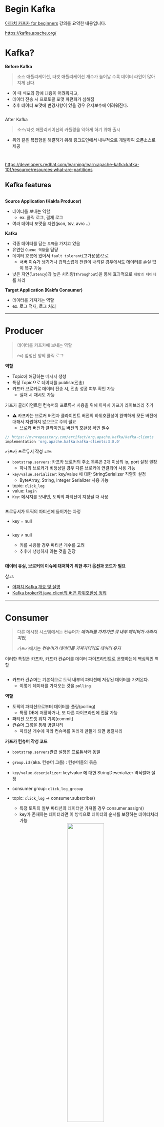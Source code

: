 # Begin Kafka

[아파치 카프카 for beginners](https://www.inflearn.com/course/아파치-카프카-입문/dashboard) 강의를 요약한 내용입니다. 

<https://kafka.apache.org/>

# Kafka?

**Before Kafka**

> 소스 애플리케이션, 타겟 애플리케이션 개수가 늘어날 수록 데이터 라인이 많아지게 된다.
- 이 때 배포와 장애 대응이 어려워지고,
- 데이터 전송 시 프로토콜 포맷 파편화가 심해짐
- 추후 데이터 포맷에 변경사항이 있을 경우 유지보수에 어려워진다.

<figure><img src="../../.gitbook/assets/kafka/before-kafka.png" alt=""><figcaption></figcaption></figure>


After Kafka

> 소스/타겟 애플리케이션의 커플링을 약하게 하기 위해 출시
> 
- 위와 같은 복잡함을 해결하기 위해 링크드인에서 내부적으로 개발하여 오픈소스로 제공

<figure><img src="../../.gitbook/assets/kafka/kafka.png" alt=""><figcaption></figcaption></figure>

<figure><img src="../../.gitbook/assets/kafka/kafka-cluster.png" alt=""><figcaption></figcaption></figure>

https://developers.redhat.com/learning/learn:apache-kafka:kafka-101/resource/resources:what-are-partitions

## **Kafka features**

<figure><img src="../../.gitbook/assets/kafka/kafka-features.png" alt=""><figcaption></figcaption></figure>

**Source Application (Kakfa Producer)**

- 데이터를 보내는 역할
  - ex. 클릭 로그, 결제 로그
- 여러 데이터 포맷을 지원(json, tsv, avro ..)

**Kafka**

- 각종 데이터를 담는 `토픽`을 가지고 있음
- 유연한 `Queue 역할`을 담당
- 데이터 흐름에 있어서 `fault tolerant`(고가용성)으로
  - 서버 이슈가 생기거나 갑작스럽게 전원이 내려갈 경우에서도 데이터를 손실 없이 복구 가능
- 낮은 지연(`latency`)과 높은 처리량(`Throughput`)을 통해 효과적으로 `대량의 데이터`를 처리

**Target Application (Kakfa Consumer)**

- 데이터를 가져가는 역할
- ex. 로그 적재, 로그 처리

---

# Producer

> 데이터를 카프카에 보내는 역할
> 
> ex) 엄청난 양의 클릭 로그

**역할**

- Topic에 해당하는 메시지 생성
- 특정 Topic으로 데이터를 publish(전송)
- 카프카 브로커로 데이터 전송 시, 전송 성공 여부 확인 가능
  - 실패 시 재시도 가능

카프카 클라이언트인 컨슈머와 프로듀서 사용을 위해 아파치 카프카 라이브러리 추가

- ⚠️ 카프카는 브로커 버전과 클라이언트 버전의 하위호환성이 완벽하게 모든 버전에 대해서 지원하지 않으므로 주의 필요
  - 브로커 버전과 클라이언트 버전의 호환성 확인 필수

```groovy
// https://mvnrepository.com/artifact/org.apache.kafka/kafka-clients
implementation 'org.apache.kafka:kafka-clients:3.8.0'
```

카프카 프로듀서 작성 코드

- `bootstrap.servers`: 카프카 브로커의 주소 목록은 2개 이상의 ip, port 설정 권장
    - 하나의 브로커가 비정상일 경우 다른 브로커에 연결되어 사용 가능
- `key/value.serializer`: key/value 에 대한 StringSerializer 직렬화 설정
    - ByteArray, String, Integer Serializer 사용 가능
- topic: `click_log`
- value: `login`
- `Key`:  메시지를 보내면, 토픽의 파티션이 지정될 때 사용

<figure><img src="../../.gitbook/assets/kafka/producer.png" alt=""><figcaption></figcaption></figure>

프로듀서가 토픽의 파티션에 들어가는 과정

- key = null
    
    <figure><img src="../../.gitbook/assets/kafka/producer-key-null.png" alt=""><figcaption></figcaption></figure>
    
- key ≠ null
    - 키를 사용할 경우 파티션 개수를 고려
    - 추후에 생성하지 않는 것을 권장
    
    <figure><img src="../../.gitbook/assets/kafka/producer-key-not-null.png" alt=""><figcaption></figcaption></figure>
    

**데이터 유실, 브로커의 이슈에 대처하기 위한 추가 옵션과 코드가 필요**

참고.

- [아파치 Kafka 개요 및 설명](https://blog.voidmainvoid.net/179)
- [Kafka broker와 java client의 버젼 하위호환성 정리](https://blog.voidmainvoid.net/193)

---

# Consumer

> 다른 메시징 시스템에서는 컨슈머가 ***데이터를 가져가면 큐 내부 데이터가 사라지지만***,
> 
> 카프카에서는 ***컨슈머가 데이터를 가져가더라도 데이터 유지***

이러한 특징은 카프카, 카프카 컨슈머를 데이터 파이프라인트로 운영하는데 핵심적인 역할

<figure><img src="../../.gitbook/assets/kafka/consumer.png" alt=""><figcaption></figcaption></figure>

- 카프카 컨슈머는 기본적으로 토픽 내부의 파티션에 저장된 데이터를 가져온다.
    - 이렇게 데이터를 가져오는 것을 `polling`

**역할**

- 토픽의 파티션으로부터 데이터를 폴링(polling)
    - 특정 DB에 저장하거나, 또 다른 파이프라인에 전달 가능
- 파티션 오프셋 위치 기록(commit)
- 컨슈머 그룹을 통해 병렬처리
    - 파티션 개수에 따라 컨슈머를 여러개 만들게 되면 병렬처리

**카프카 컨슈머 작성 코드**

- `bootstrap.servers`관련 설정은 프로듀서와 동일
- `group.id` (aka. 컨슈머 그룹) : 컨슈머들의 묶음
- `key/value.deserializer`: key/value 에 대한 StringDeserializer 역직렬화 설정
- consumer group: `click_log_greoup`
- topic: `click_log` → consumer.subscribe()
    - 특정 토픽의 일부 파티션의 데이터만 가져올 경우 consumer.assign()
    - key가 존재하는 데이터라면 이 방식으로 데이터의 순서를 보장하는 데이터처리 가능
        
    <center><img src="../../.gitbook/assets/kafka/consumer-key.png" width="50%"></center>
        
- 컨슈머는 poll()을 통해 데이터를 가져오는데, 설정 시간 동안 데이터를 대기
    - 0.5초 동안 데이터 도착을 대기하고 이후 코드를 실행
    - 0.5초 동안 데이터가 들어오지 않을 경우 빈값의 records 변수 반환
    - records 변수는 데이터 배치로서 레코드의 묶음 list
    - 실제 카프카에서 데이터를 처리할 때는 가장 작은 단위인 record로 나누어 처리

<figure><img src="../../.gitbook/assets/kafka/consumer-code.png" alt=""><figcaption></figcaption></figure>

**데이터가 컨슈머로 전달되는 과정**

- `offset`은 토픽, 파티션별 별개로 지정
- `offset`의 역할은 컨슈머가 ***데이터를 어느 지점까지 읽었는지 확인 용도***
- 컨슈머가 데이터를 읽기 시작하면 `offset` `commit`
    - `offset` 정보는 `__consumer_offsets` 토픽에 저장
    - 컨슈머가 사고로 실행이 중지되어 재실행하면 ***시작 위치부터 다시 복구하여 데이터 처리*** 가능

<figure><img src="../../.gitbook/assets/kafka/consumer-data.png" alt=""><figcaption></figcaption></figure>

**컨슈머는 몇개까지 생성 가능❓**

- 컨슈머 1, 파티션 2 → 2개의 파티션에서 데이터 폴링
- 컨슈머 2, 파티션 2 → 각 컨슈머가 각각의 파티션을 할당

> 컨슈머 개수는 파티션 개수보다 작거나 같아야 한다.
> 
> Consumer cnt ≤ partition cnt

<figure><img src="../../.gitbook/assets/kafka/consumer-count.png" alt=""><figcaption></figcaption></figure>

여러 파티션을 가진 토픽에 대해서 컨슈머를 병렬처리하고 싶을 경우, 

- 반드시 컨슈머를 파티션 개수보다 적은 개수로 실행시켜야 한다.

**컨슈머 그룹이 다른 컨슈머들의 동작**

- 각기 다른 컨슈머 그룹에 속한 컨슈머들은 다른 컨슈머 그룹에 영향을 미치지 않음
- `__consumer_offsets` 토픽에는 컨슈머 그룹, 토픽별로 `offset`을 나누어 저장

> 이러한 카프카의 특징으로 하나의 토픽으로 들어온 데이터는 다양한 역할을 하는 컨슈머들이 각자 원하는 데이터로 처리가 가능

---

# Topic

> 카프카에는 다양한 데이터가 들어갈 수 있다.
> 
> 여기서 데이터가 들어갈 수 있는 공간을 `Topic` 이라고 부른다.

<figure><img src="../../.gitbook/assets/kafka/kafka-topic-1.png" alt=""><figcaption></figcaption></figure>

일반적인 AMQP와는 다소 다르게 동작

- 카프카에서는 여러개의 토픽을 생성 가능
- 토픽은 데이터베이스 테이블이나 파일시스템의 폴더와 유사한 성질을 가짐
- 토픽은 이름을 가질 수 있는데 목적에 따라 설정
    - 어떤 데이터를 담는지 명확하게 명시

## 카프카 토픽의 내부

<figure><img src="../../.gitbook/assets/kafka/kafka-topic-2.png" alt=""><figcaption></figcaption></figure>

> 하나의 토픽은 여러개의 파티션으로 구성 가능
- 첫 번째 파티션은 0번 부터 시작
- 하나의 파티션은 큐같이 내부 데이터가 파티션 끝부터 쌓이게 된다.
- 컨슈머는 가장 오래된 순서로 데이터를 가져간다.
    - 데이터가 더이상 들어오지 않으면 컨슈머는 또 다른 데이터가 들어올 때까지 대기
- 컨슈머가 토픽 내부에서 데이터를 가져가더라도 데이터는 삭제되지 않는다.
    - 파티션에 남은 데이터는 새로운 컨슈머가 붙었을 때 다시 0번부터 사용 가능
    - 단, 컨슈머 그룹이 달라야 하고, `auto.offset.reset = earliest` 일 경우
    - **동일 데이터를 두 번 처리**할 수도 있는데 이는 카프카를 사용하는 아주 중요한 이유
        - 엘라스틱서치, 하둡 등 다른 저장소에 데이터를 저장해야 하는 등의 경우

**파티션이 2개 이상인 경우**

<figure><img src="../../.gitbook/assets/kafka/kafka-topic-3.png" alt=""><figcaption></figcaption></figure>

> 프로듀서는 데이터를 보낼 때 키 지정이 가능
- 키를 지정하지 않고(null), 기본 파티셔너설정을 사용할 경우 → 라운드 로빈(`Round robin`)으로 할당
- 키가 있고, 기본 파티셔너를 사용할 경우 → `키의 해시 값`을 구하고, 특정 파티션에 할당
- 파티션을 늘리는 것은 가능하지만 줄일 수는 없으므로 주의가 필요
    - 파티션을 늘리면 컨슈머의 개수를 늘려서 데이터 처리 분산이 가능
- 파티션 데이터의 삭제 타이밍은 옵션에 따라 다르다.
    - `log.retention.ms`: 데이터 최대 보존 시간
    - `log.retention.byte`: 데이터 최대 보존 크기

---

# **Broker, Replication, ISR**

<figure><img src="../../.gitbook/assets/kafka/kafka-server.png" alt=""><figcaption></figcaption></figure>

## Kafka **Broker**

> 카프카가 설치되어 있는 서버 단위
- 보통 `3개 이상의 브로커`로 구성하여 사용하는 것을 권장
- 만일, 파티션 1개, Replication 이 1 인 토픽이 존재, 브로커가 3대일 경우
    - 브로커 3대 중 1대에 해당 토픽의 정보가 저장

## Kafka **Replication**

> 파티션의 복제를 뜻함
> 
> 파티션의 고가용성을 위해 사용

Replication

- `Replication = 1` 이라면, 파티션은 1개만 존재한다는 의미
- `Replication = 2` 이라면, 파티션은 원본 1개와 복제본 1개로 존재
- `Replication = 3` 이라면, 파티션은 원본 1개와 복제본 2개로 존재

<figure><img src="../../.gitbook/assets/kafka/kafka-replication.png" alt=""><figcaption></figcaption></figure>

**ISR(In Sync Replica)**

- 여기서 1개의 원본 파티션은 `Leader partition` 이라고 부르고,
- 나머지 복제본 파티션은 `Follower partition`
    - Leader partition 이 죽게 되면 복제본이 Leader partition 역할을 승계
- Leader + Follower partition 을 합쳐서 `ISR`(In Sync Replica) 이라고 볼 수 있다.

브로커 개수에 따라서 Replication 개수가 제한

- 브로커 개수가 3이면 Replication은 4가 될 수 없다.

## **Replication & Ack**

<figure><img src="../../.gitbook/assets/kafka/replication-ack.png" alt=""><figcaption></figcaption></figure>

프로듀서가 토픽의 파티션에 데이터를 전달할 때 전달받는 주체가 `Leader partition`

- 프로듀서에는 ack 라는 상세 옵션을 통해 고가용성 유지 가능
- ack 옵션 중 하나를 선택
    - `0`
        - 프로듀서는 Leader partition에 데이터를 전송하고 응답값은 받지 않음
        - 데이터가 정상적으로 전송되었는지, 나머지 파티션에 정상 복제되었는지 보장할 수 없음
        - 속도는 빠르지만 데이터 유실 가능성 존재
    - `1`
        - 프로듀서는 Leader partition에 데이터를 전송하고, 데이터를 정상적으로 받았는지 응답값 수신
        - 단, 나머지 파티션에 복제되었는지는 알 수 없음
        - Leader partition이 데이터를 받은 즉시 브로커 장애가 발생한다면 데이터 유실 가능성 존재
    - `all`
        - 1 옵션에 추가로 follower partition에 복제가 잘 이루어졌는지 응답을 수신
        - 데이터가 유실될 일은 없지만, 속도가 0, 1 옵션에 비해 현저히 느리다는 단점

## **Replication count**

> replication 개수가 많아지면 그만큼 브로커의 리소스 사용량도 늘어나게 된다.

<figure><img src="../../.gitbook/assets/kafka/replication-count.png" alt=""><figcaption></figcaption></figure>

- 카프카에 들어오는 데이터량과 저장시간을 잘 고려하여 replication 개수 산정이 필요
    - 3개 이상의 브로커 사용 시 replication 은 3으로 설정하는 것을 추천

---

# Partitioner

> 프로듀서가 데이터를 보내면 무조건 파티셔너를 통해서 브로커로 데이터가 전송
> 
> 파티셔너는 데이터를 토픽의 어떤 파티션에 넣을지 결정하는 역할

<center><img src="../../.gitbook/assets/kafka/partitioner-1.png" width="50%"></center>

**레코드에 포함된 메시지 키/값에 따라서 파티션의 위치가 결정**

- 프로듀서 사용 시 파티셔너를 따로 설정하지 않는다면 `UniformStickyPartitioner` 로 설정
    - 프로듀서에서 배치로 모을 수 있는 최대한의 레코드를 모아서 파티션으로 데이터를 전송
- Partitioner 인터페이스를 통해 커스텀 파티셔너를 생성할 수도 있음
    - 메시지 키/값, 토픽 이름에 따라 어느 파티션에 데이터를 보낼 것인지 설정 가능
    - ex. 특정 고객의 데이터를 더 빠르게 처리해주고 싶을 경우
        - 8개의 파티션에는 VIP 고객 데이터, 2개의 파티션에는 일반 고객 데이터

**메시지 키가 있을 때와 없을 때 다르게 동작**

- 메시지 키가 있는 경우
    - 파티셔너의 의해 특정한 해쉬값이 생성
    - 이 해쉬값을 기준으로 어느 파티션으로 들어갈지 선정
    - 동일한 메시지 키를 가진 레코드들은 동일한 파티션에 들어가므로 순서를 지켜서 데이터 처리할 수 있는 장점
    
    <center><img src="../../.gitbook/assets/kafka/partitioner-2.png" width="50%"></center>
    
- 메시지 키가 없는 경우
    - 라운드 로빈으로 파티션에 할당 (전통적인 라운드 로빈 방식과는 조금 다르게 동작)
    - 배치단위로 데이터 전송 시 파티션에 적절히 분배

---

# Consumer Lag

> 프로듀서가 넣은 데이터 오프셋과 컨슈머가 가져간 데이터의 오프셋
> 
> 이 두 개의 오프셋 간의 차이가 `Consumer Lag`

<center><img src="../../.gitbook/assets/kafka/consumer-lag-1.png" width="50%"></center>

`lag`은 적을 수도, 많을 수도 있는데,

- `lag` 를 통해 해당 토픽에 대해 파이프라인으로 연계되어 있는 프로듀서, 컨슈머의 상태에 대해 유추 가능
- 주로 컨슈머의 상태를 볼 때 사용

⭐️ `lag`은 각 파티션의 오프셋 기준으로 ***프로듀서가 넣은 데이터의 오프셋***과 ***컨슈머가 가져가는 데이터의 오프셋***의 차이를 기반

- ⭐️ 토픽에 여러 파티션이 존재할 경우 여러개의 `lag` 존재
    - ex) 컨슈머 그룹 1개, 파티션이 2개인 토픽에서 데이터를 가져간다면, `lag`은 2개가 측정
- 한 개의 토픽과 컨슈머 그룹에 대한 `lag`이 여러개 존재할 수 있을 때,
    - 그 중 높은 숫자의 `lag`를 `records-lag-max` 라고 부름.

<center><img src="../../.gitbook/assets/kafka/consumer-lag-2.png" width="50%"></center>

---

# **Burrow**

<https://github.com/linkedin/Burrow>

> 카프카 컨슈머 Lag 모니터링 필수 요소

**Before**

`Kafka-client` 라이브러리를 사용해서 Java, Scala와 같은 언어를 통해 카프카 컨슈머 구현

- 구현한 `KafkaConsumer` 객체를 통해 현재 `lag` 정보를 가져올 수 있음
- `lag`을 실시간 모니터링하고 싶을 경우, 데이터를 `Elasticsearch`, `InfluxDB` 와 같은 저장소에 넣은 뒤
    - Grafana 대시보드를 통해 확인 가능
- 단, Consumer 단위에서 lag 을 모니터링하는 것은 위험하고 운영요소가 많이 들어감
    - 컨슈머 로직단에서 lag 을 수집하는 것은 컨슈머 상태에 디펜던시가 걸림
    - 컨슈머가 비정상적으로 종료되면 컨슈머는 lag 정보를 보낼 수 없으므로, 더이상 lag 측정 불가
    - 추가적으로 컨슈머가 개발될 때마다 해당 컨슈머에 lag 정보를 특정 저장소에 저장할 수 있도록 로직 개발 필요
    - 컨슈머 lag 수집 불가 컨슈머라면 모니터링이 어려워 운영이 까다로워짐

**Using Burrow**

> `Burrow`는 오픈소스로 Golang으로 작성
- 컨슈머 lag 모니터링을 도와주는 독립적인 애플리케이션

## Burrow의 특징

1️⃣ 멀티 카프카 클러스터 지원

- 카프카 클러스터가 여러개더라도 Burrow application 1개만 실행해서 연동하면
    - 카프카 클러스터들에 붙은 컨슈머의 lag을 모두 모니터링 가능
    
    <center><img src="../../.gitbook/assets/kafka/burrow.png" width="50%"></center>
    

2️⃣ Sliding window를 통한 consumer status 확인

- ERROR, WARNING, OK 로 표현
- `WARNING`: 데이터양이 일시적으로 많아지면서 컨슈머 오프셋이 증가되고 있을 경우
- `ERROR`: 데이터양이 많이지고 있는데 컨슈머가 데이터를 가져가지 않을 경우

3️⃣ HTTP api 제공

- 정보들을 Burrow API 를 통해 조회 가능

참고.

- [Burrow - kafka consumer의 지연(lag)을 모니터링할 수 있는 효과적인 opensource tool](https://blog.voidmainvoid.net/243)
- [Kafka Burrow에서 consumer의 lag을 정의하는(평가하는) 방법 - Consumer Lag Evaluation Rules](https://blog.voidmainvoid.net/244)
- [Kafka burrow http endpoint 정리](https://blog.voidmainvoid.net/245)

---

# RabbutMQ, Redis Queue, Kafka

메시징 플랫폼의 두 가지 종류

- 메시지 브로커: 이벤트 브로커 역할 수행 ❌
- 이벤트 브로커: 메시지 브로커 역할 수행 ⭕️

## 메시지 브로커

> **대규모 메시지 기반 미들웨어 아키텍처에서 사용**
> 
- 미들웨어? 서비스하는 애플리케이션들의 아키텍처를 효율적으로 연결하는 소프트웨어
    - like) 메시징 플랫폼, 인증 플랫폼, 데이터베이스
- 메시지 브로커에 있는 큐에 데이터를 보내고 받는 프로듀서와 컨슈머를 통해 메시지를 통신하고 네트워크를 맺는 용도로 사용
- ex) `RabbutMQ`, `Redis Queue`

**메시지 브로커의 특징**

- 메시지를 받아서 적절히 처리하고 나면, 즉시 또는 짧은 시간 내에 삭제되는 구조
- 데이터를 보내고, 처리하고, 삭제

---

## 이벤트 브로커

> 메시지 브로커의 특징과 조금 다른 구조

1️⃣ 이벤트 또는 메시지라고도 불리는 레코드를 딱 하나만 보관하고, 인덱스를 통해 개별 엑세스를 관리

2️⃣ 업무상 필요한 시간동안 이벤트 보존 가능

- ex) `Kafka`, `AWS kinesis`

**이벤트 브로커의 특징**

- 딱 한번 일어난 이벤트 데이터를 브로커에 저장하여 단일 진실 공급원으로 사용
- 장애 발생 시 장애가 일어난 지점부터 재처리 가능

---

# Kafka Streams

> 토픽에 있는 데이터를 낮은 지연과 함께 안전하고, 빠른 속도로 데이터 처리

[Kafka Streams](https://kafka.apache.org/documentation/streams/)

**👍🏼 장점**

**1️⃣ 카프카와 완벽 호환**

> 메시지 유실, 중복이 발생하지 않고, 딱 한 번만 처리될 수 있는 강력한 기능을 제공

- 대부분 카프카를 이벤트 저장소로 사용하고, 저장된 데이터를 **Spark**, **Logstash** 같은 툴로 연동
    - 외부 오픈소스 툴은 빠르게 발전하는 카프카 버전에 따라오지 못 하는 단점이 존재
    - 반면, 스트림즈는 카프카 릴리즈 때마다 카프카 클러스터와 완벽하게 호환
- 카프카 보안, ACL 같은 것들이 붙어 있더라도 ***완벽 호환, 성능 개선도 진행***

**2️⃣ 스케줄링 도구 불필요**

- 카프카와 연동하는 스트림 프로세싱 툴로 **Spark Streaming**이 널리 사용
  - 하지만, 스파크 운영을 위해 **yarn**, **messos** 같은 클러스터 관리자 또는 리소스 매니저 같은 것이 필요
  - 클러스터 운영을 위해 대규모 장비 구축이 필요
- 카프카 스트림즈를 사용하면 스케줄링 도구는 불필요
- **스트림즈 애플리케이션**은 컨슈머, WAS 애플리케이션을 배포하는 것처럼 ***원하는 만큼 배포 가능***
  - 적은 양의 데이터를 처리한다면 2개 정도, 데이터를 많이 처리해야 한다면 스케일 아웃(10~20개)

3️⃣ [Streams DSL](https://kafka.apache.org/21/documentation/streams/developer-guide/dsl-api.html)과 [Processor API](https://kafka.apache.org/10/documentation/streams/developer-guide/processor-api.html) 제공

- 스트림즈 구현은 대부분 **DSL**로 해결
  - 이벤트 기반 데이터 처리 시 필요한 다양한 기능들 map, join, window와 같은 메서드를 제공
  - **Streams DSL**만이 제공하는 KStream, KTable, GlobalKTable은 독특한 스트림 처리 개념
      - 카프카를 스트림 데이터 처리뿐 아니라 대규모 key-value 저장소로도 사용 가능
- **Streams DSL**에 없는 기능은 Processor API를 사용해서 로직을 작성
- 카프카의 풍부한 기능을 사용하고 싶다면 `Kafka Streams`가 답!

4️⃣ 로컬 상태 저장소를 사용

- 실시간으로 들어오는 데이터를 처리하는 방식
  - 비상태(`stateless`) 기반 처리
      - ***필터링***이나 ***데이터***를 변환하는 처리
      - 데이터가 들어오는 즉시 바로 처리하고, 프로듀스하여 유실이나 중복이 발생할 염려가 적음
      - 개발을 위한 낮은 허들
  - 상태(`stateful`) 기반 처리
      - (분산 프로세스를) 직접 개발하기 위한 높은 허들
      - window, join, aggregation 같은 처리는 이전에 받은 데이터를 프로세스가 메모리에 저장하고 있으면서 다음 데이터를 참조해서 처리해야 함
- 상태 기반 처리 개발의 어려움을 극복하도록 도와주는 것이 `Kafka Streams`
  - 상태를 로컬 `rocksdb`를 사용해서 저장
  - 이 상태에 대한 변환 정보는 카프카 변경로그(`changelog`) 토픽에 저장
  - 프로세스에 장애가 발생하더라도 상태가 모두 안전하게 저장되어 자연스럽게 장애 복구

**Sample Code**

- payment 토픽에 메시지 키가 unknows 인 데이터를 필터링해서
- unknow-payment 토픽으로 보내는 스트림즈 코드

<figure><img src="../../.gitbook/assets/kafka/kafka-streams.png" alt=""><figcaption></figcaption></figure>

---

# Kafka Connect

[Kafka Connect](https://docs.confluent.io/platform/current/connect/index.html)

> 반복적인 데이터 파이프 라인을 효과적으로 배포하고, 관리하는 ***데이터 파이프 라인 플랫폼***

`Kafka Connect` 는 `Connect`와 `connector`로 구성

## Kafka Connect

> Connector를 동작하도록 실행해 주는 프로세스

파이프 라인으로 동작하는 Connector를 동작하기 위해 반드시 실행

.

`Connect`**는 크게 두 가지로 구성**

**1️⃣ 단일 실행 모드 커넥트**

- 간단한 데이터 파이프라인을 구성하거나 개발용으로 주로 사용

2️⃣ **분산 모드 커넥트**

- 여러개의 커넥트를 한 개의 클러스터로 묶어서 운영
- 클러스터로 묶은 커넥트는 일부 커넥트에서 장애가 발생하더라도 파이프라인을 자연스럽게 failover(장애 복구 기능)
  - 나머지 실행중인 커넥트에서 데이터를 지속적으로 처리할 수 있도록 지원

## Kafka Connector

> 실질적으로 데이터를 처리하는 코드가 담긴 ***jar 패키지***

일련의 템플릿과 같은 특정 동작을 하는 코드 뭉치

- 커넥터 안에는 파이프라인에 필요한 ***여러 동작들과 설정, 실행 메서드***들이 포함
- 만일, 토픽에서 Oracle DB에 데이터를 저장하고 싶다면
  - 커넥터에 insert 메서드를 구현하고, 커넥터를 실행하는 방식으로 운영
- 직접 구현할 수도 있지만 깃허브, 컨플루언트에 오픈소스로 제공
  - 사용중인 카프카 클러스터와 싱크/소스로 사용하는 DB가 있다면 오픈소스 커넥터를 검색해서 사용 가능

.

**커넥터는 크게 두 가지로 구성**

**1️⃣ Sink Connector**

- 어딘가로 데이터를 싱크한다는 의미
- 특정 토픽에 있는 데이터를 Oracle, mySQL, ES 같이 특정 저장소에 저장을 하는 역할 (like. Consumer)
    - Oracle Sink Connector, mySQL Sink Connector, ..

**2️⃣ Source Connector**

- 데이터 베이스로부터 데이터를 가져와서 토픽에 넣는 역할 (like. Producer)

## Connect & Connector 관계

커넥트를 실행할 때 커넥터가 어디에 위치하는지 config 파일에 그 위치를 지정

- 커넥터 jar 패키지가 있는 디렉토리를 config 파일에 지정
    
    ```bash
    plugin.path=/var/connectors
    ```
    
- 그 후 커넥트를 실행하게 되면 이 jar 파일의 커넥터들을 함께 모아서 커넥터를 실행할 수 있도록 준비 상태에돌입
- 실행중인 커넥트에서 커넥터를 실행하려면 REST API 활용
  - 커넥트를 활용하면 파이프라인 생성 시 추가로 개발, 배포하는 과정 없이 REST API 를 통해 커넥터를 통한 파이프 라인들이 분산해서 생성
  - 예로, 특정 토픽에 있는 데이터를 Oracle DB의 특정 테이블로 보낼 때 JSON 으로 설정을 생성
      - 그리고 이 body를 REST API 를 통해 커넥트에 명령
          
<figure><img src="../../.gitbook/assets/kafka/kafka-connect.png" alt=""><figcaption></figcaption></figure>
            

> 개발, 배포, 모니터링 구축 과정들이 커넥트에서는 템플릿 형태로 커넥터를 개발하고, 
> 
> REST API를 통해 반복적으로 생성해서 뛰어난 효율을 가짐

***반복적으로 파이프라인 생성이 필요할 때***는 컨슈머로 여러번 만들기보다 `커넥트`를 구축하여 `커넥터`를 반복적으로 실행하는 방식으로 진행하는 것을 권장